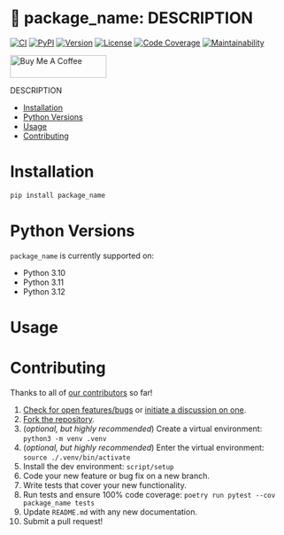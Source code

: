 # 🚰 package_name: DESCRIPTION

[![CI][ci-badge]][ci]
[![PyPI][pypi-badge]][pypi]
[![Version][version-badge]][version]
[![License][license-badge]][license]
[![Code Coverage][codecov-badge]][codecov]
[![Maintainability][maintainability-badge]][maintainability]

<a href="https://www.buymeacoffee.com/bachya1208P" target="_blank"><img src="https://cdn.buymeacoffee.com/buttons/default-orange.png" alt="Buy Me A Coffee" height="41" width="174"></a>

DESCRIPTION

- [Installation](#installation)
- [Python Versions](#python-versions)
- [Usage](#usage)
- [Contributing](#contributing)

# Installation

```bash
pip install package_name
```

# Python Versions

`package_name` is currently supported on:

- Python 3.10
- Python 3.11
- Python 3.12

# Usage

# Contributing

Thanks to all of [our contributors][contributors] so far!

1. [Check for open features/bugs][issues] or [initiate a discussion on one][new-issue].
2. [Fork the repository][fork].
3. (_optional, but highly recommended_) Create a virtual environment: `python3 -m venv .venv`
4. (_optional, but highly recommended_) Enter the virtual environment: `source ./.venv/bin/activate`
5. Install the dev environment: `script/setup`
6. Code your new feature or bug fix on a new branch.
7. Write tests that cover your new functionality.
8. Run tests and ensure 100% code coverage: `poetry run pytest --cov package_name tests`
9. Update `README.md` with any new documentation.
10. Submit a pull request!

[aiohttp]: https://github.com/aio-libs/aiohttp
[ci-badge]: https://img.shields.io/github/actions/workflow/status/bachya/package_name/test.yml
[ci]: https://github.com/bachya/package_name/actions
[codecov-badge]: https://codecov.io/gh/bachya/package_name/branch/dev/graph/badge.svg
[codecov]: https://codecov.io/gh/bachya/package_name
[contributors]: https://github.com/bachya/package_name/graphs/contributors
[fork]: https://github.com/bachya/package_name/fork
[issues]: https://github.com/bachya/package_name/issues
[license-badge]: https://img.shields.io/pypi/l/package_name.svg
[license]: https://github.com/bachya/package_name/blob/main/LICENSE
[maintainability-badge]: https://api.codeclimate.com/v1/badges/CHANGE_THIS/maintainability
[maintainability]: https://codeclimate.com/github/bachya/package_name/maintainability
[new-issue]: https://github.com/bachya/package_name/issues/new
[new-issue]: https://github.com/bachya/package_name/issues/new
[pypi-badge]: https://img.shields.io/pypi/v/package_name.svg
[pypi]: https://pypi.python.org/pypi/package_name
[version-badge]: https://img.shields.io/pypi/pyversions/package_name.svg
[version]: https://pypi.python.org/pypi/package_name
